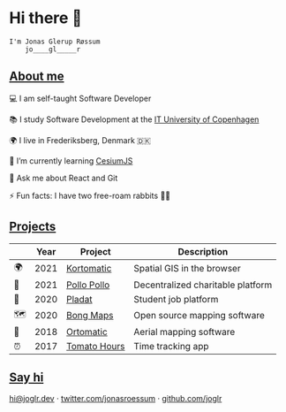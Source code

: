 # Hi there 👋

```
I'm Jonas Glerup Røssum
    jo____gl_____r
```

## [About me](#about-me)

💻 I am self-taught Software Developer

📚 I study Software Development at the [IT University of Copenhagen](https://itu.dk)

🌍 I live in Frederiksberg, Denmark 🇩🇰

🌱 I’m currently learning [CesiumJS](https://cesium.com/platform/cesiumjs/)

💬 Ask me about React and Git

⚡ Fun facts: I have two free-roam rabbits 🐇🐇

## [Projects](#projects)

| &nbsp; | Year | Project                                                 | Description                       |
| ------ | ---- | ------------------------------------------------------- | --------------------------------- |
| 🌍     | 2021 | [Kortomatic](https://kortomatic.com/)                   | Spatial GIS in the browser        |
| 🐔     | 2021 | [Pollo Pollo](https://pollopollo.org/)                  | Decentralized charitable platform |
| 💼     | 2020 | [Pladat](https://pladat.joglr.dev/)                     | Student job platform              |
| 🗺      | 2020 | [Bong Maps](https://github.com/bong-inc/bong-maps)      | Open source mapping software      |
| 🤖     | 2018 | [Ortomatic](https://apps.dronekompagniet.dk/ortomatic/) | Aerial mapping software           |
| ⏰     | 2017 | [Tomato Hours](https://tomato-hours.joglr.dev/)         | Time tracking app                 |


## [Say hi](#say-hi)

[hi&commat;joglr.dev](mailto:hi@joglr.dev) &middot;
[twitter.com/jonasroessum](https://twitter.com/jonasroessum) &middot;
[github.com/joglr](https://github.com/joglr)
